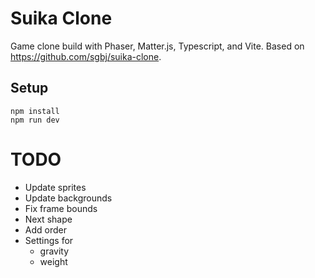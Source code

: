 # Suika Clone

Game clone build with Phaser, Matter.js, Typescript, and Vite. Based on https://github.com/sgbj/suika-clone.

## Setup

    npm install
    npm run dev

# TODO

- Update sprites
- Update backgrounds
- Fix frame bounds
- Next shape
- Add order
- Settings for 
    - gravity
    - weight
